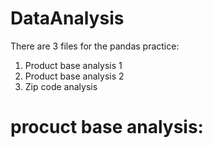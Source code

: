 # DataAnalysis

There are 3 files for the pandas practice:
 1. Product base analysis 1
 2. Product base analysis 2
 3. Zip code analysis

# procuct base analysis:


